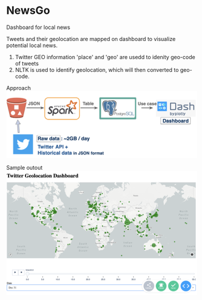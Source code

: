 # NewsGo
Dashboard for local news

Tweets and their geolocation are mapped on dashboard to visualize potential local news.
1. Twitter GEO information 'place' and 'geo' are usedd to idenity geo-code of tweets
2. NLTK is used to identify geolocation, which will then converted to geo-code.

Approach
![Approach](/Approach.png)

Sample outout
![demo](/Dash_demo_screenshot.png)
